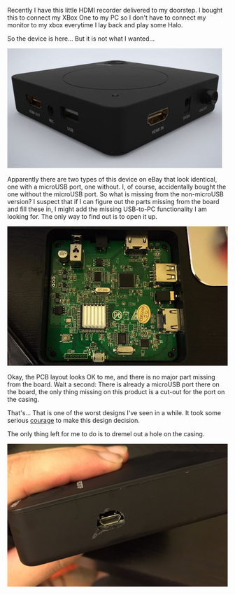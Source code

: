 Recently I have this little HDMI recorder delivered to my doorstep. I bought this to connect my XBox One to my PC so I don't have to connect my monitor to my xbox everytime I lay back and play some Halo. 

So the device is here... But it is not what I wanted...

![img1](hdmi1.jpg)

Apparently there are two types of this device on eBay that look identical, one with a microUSB port, one without. I, of course, accidentally bought the one without the microUSB port. So what is missing from the non-microUSB version? I suspect that if I can figure out the parts missing from the board and fill these in, I might add the missing USB-to-PC functionality I am looking for. The only way to find out is to open it up.

![img2](hdmi2.jpg)

Okay, the PCB layout looks OK to me, and there is no major part missing from the board. Wait a second: There is already a microUSB port there on the board, the only thing missing on this product is a cut-out for the port on the casing. 

That's... That is one of the worst designs I've seen in a while. It took some serious [courage](https://www.theverge.com/2016/9/7/12838024/apple-iphone-7-plus-headphone-jack-removal-courage) to make this design decision. 

The only thing left for me to do is to dremel out a hole on the casing.

![img3](hdmi3.jpg)

